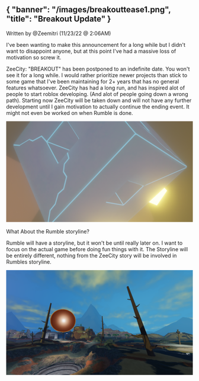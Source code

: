 {
  "banner": "/images/breakouttease1.png",
  "title": "Breakout Update"
}
---
Written by @Zeemitri (11/23/22 @ 2:06AM)


I've been wanting to make this announcement for a long while but I didn't want to disappoint anyone, but at this point I've had a massive loss of motivation so screw it.

ZeeCity: "BREAKOUT" has been postponed to an indefinite date. You won't see it for a long while. I would rather prioritize newer projects than stick to some game that I've been maintaining for 2+ years that has no general features whatsoever. ZeeCity has had a long run, and has inspired alot of people to start roblox developing. (And alot of people going down a wrong path). Starting now ZeeCity will be taken down and will not have any further development until I gain motivation to actually continue the ending event. It might not even be worked on when Rumble is done.

![](/images/breakouttease1.png)

What About the Rumble storyline?

Rumble will have a storyline, but it won't be until really later on. I want to focus on the actual game before doing fun things with it. The Storyline will be entirely different, nothing from the ZeeCity story will be involved in Rumbles storyline.

![](/images/rumble.png)
